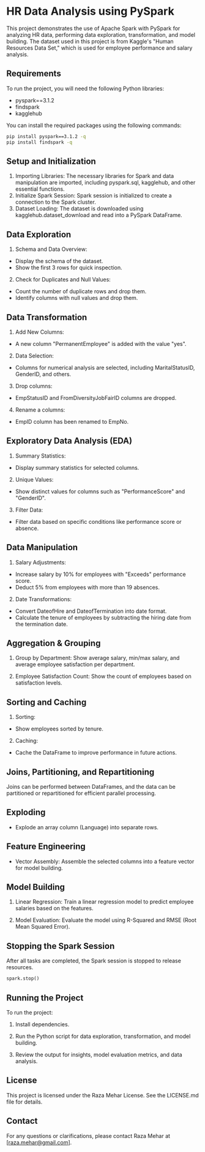 # HR Data Analysis using PySpark
This project demonstrates the use of Apache Spark with PySpark for analyzing HR data, performing data exploration, transformation, and model building. The dataset used in this project is from Kaggle's "Human Resources Data Set," which is used for employee performance and salary analysis.

## Requirements
To run the project, you will need the following Python libraries:

- pyspark==3.1.2
- findspark
- kagglehub

You can install the required packages using the following commands:

```bash
pip install pyspark==3.1.2 -q
pip install findspark -q
```

## Setup and Initialization
1. Importing Libraries: The necessary libraries for Spark and data manipulation are imported, including pyspark.sql, kagglehub, and other essential functions.
2. Initialize Spark Session: Spark session is initialized to create a connection to the Spark cluster.
3. Dataset Loading: The dataset is downloaded using kagglehub.dataset_download and read into a PySpark DataFrame.

## Data Exploration
1. Schema and Data Overview:
  - Display the schema of the dataset.
  - Show the first 3 rows for quick inspection.

2. Check for Duplicates and Null Values:
  - Count the number of duplicate rows and drop them.
  - Identify columns with null values and drop them.

## Data Transformation
1. Add New Columns:
  - A new column "PermanentEmployee" is added with the value "yes".

2. Data Selection:
  - Columns for numerical analysis are selected, including MaritalStatusID, GenderID, and others.

3. Drop columns:
  - EmpStatusID and FromDiversityJobFairID columns are dropped.

4. Rename a columns:
  - EmpID column has been renamed to EmpNo.

## Exploratory Data Analysis (EDA)
1. Summary Statistics:
  - Display summary statistics for selected columns.

2. Unique Values:
  - Show distinct values for columns such as "PerformanceScore" and "GenderID".

3. Filter Data:
  - Filter data based on specific conditions like performance score or absence.

## Data Manipulation
1. Salary Adjustments:
- Increase salary by 10% for employees with "Exceeds" performance score.
- Deduct 5% from employees with more than 19 absences.

2. Date Transformations:
- Convert DateofHire and DateofTermination into date format.
- Calculate the tenure of employees by subtracting the hiring date from the termination date.

## Aggregation & Grouping
1. Group by Department: Show average salary, min/max salary, and average employee satisfaction per department.

2. Employee Satisfaction Count: Show the count of employees based on satisfaction levels.

## Sorting and Caching
1. Sorting:
  - Show employees sorted by tenure.

2. Caching:
  - Cache the DataFrame to improve performance in future actions.

## Joins, Partitioning, and Repartitioning
Joins can be performed between DataFrames, and the data can be partitioned or repartitioned for efficient parallel processing.

## Exploding
- Explode an array column (Language) into separate rows.

## Feature Engineering
- Vector Assembly: Assemble the selected columns into a feature vector for model building.

## Model Building
1. Linear Regression: Train a linear regression model to predict employee salaries based on the features.

2. Model Evaluation: Evaluate the model using R-Squared and RMSE (Root Mean Squared Error).

## Stopping the Spark Session
After all tasks are completed, the Spark session is stopped to release resources.

```python
spark.stop()
```

## Running the Project
To run the project:
1. Install dependencies.
   
2. Run the Python script for data exploration, transformation, and model building.

3. Review the output for insights, model evaluation metrics, and data analysis.

## License
This project is licensed under the Raza Mehar License. See the LICENSE.md file for details.

## Contact
For any questions or clarifications, please contact Raza Mehar at [raza.mehar@gmail.com].

